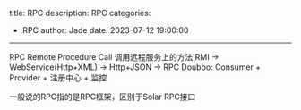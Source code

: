 title: RPC
description: RPC
categories:
  - RPC
author: Jade
date: 2023-07-12 19:00:00
---

RPC
Remote Procedure Call
调用远程服务上的方法
RMI ->  WebService(Http+XML) -> Http+JSON -> RPC
Doubbo:
Consumer + Provider + 注册中心 + 监控


一般说的RPC指的是RPC框架，区别于Solar RPC接口

